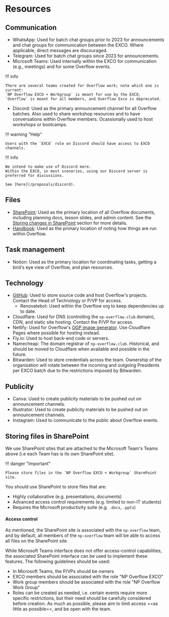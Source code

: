 # Resources

## Communication

- WhatsApp: Used for batch chat groups prior to 2023 for announcements and chat groups for communication between the EXCO. Where applicable, direct messages are discouraged.
- Telegram: Used for batch chat groups since 2023 for announcements.
- Microsoft Teams: Used internally within the EXCO for communication (e.g., meetings) and for some Overflow events.

!!! info

    There are several teams created for Overflow work; note which one is current:
    `NP Overflow EXCO + Workgroup` is meant for use by the EXCO, `Overflow` is meant for all members, and Overflow Exco is deprecated.

- Discord: Used as the primary announcement channel for all Overflow batches. Also used to share workshop resources and to have conversations within Overflow members. Ocassionally used to host workshops or bootcamps.

!!! warning "Help"

    Users with the `EXCO` role on Discord should have access to EXCO channels.

!!! info

    We intend to make use of Discord more.
    Within the EXCO, in most scenarios, using our Discord server is preferred for discussions.

    See [here](/proposals/discord).

## Files

- [SharePoint](https://connectnpedu.sharepoint.com/:f:/r/sites/np-overflow/Shared%20Documents/General?csf=1&web=1&e=gxYuNE): Used as the primary location of all Overflow documents, including planning docs, lesson slides, and admin content. See the [Storing changes in SharePoint](#storing-files-in-sharepoint) section for more details.
- [Handbook](https://handbook.np-overflow.club): Used as the primary location of noting how things are run within Overflow.

## Task management

- Notion: Used as the primary location for coordinating tasks, getting a bird's eye view of Overflow, and plan resources.

## Technology

- [GitHub](https://github.com/np-overflow): Used to store source code and host Overflow's projects. Contact the Head of Technology or P/VP for access.
  - Renovatebot: Used within the Overflow org to keep dependencies up to date.
- Cloudflare: Used for DNS (controlling the `np-overflow.club` domain), CDN, and static site hosting. Contact the P/VP for access.
- Netlify: Used for Overflow's [OGP image generator](https://github.com/np-overflow/og). Use Cloudflare Pages where possible for hosting instead.
- Fly.io: Used to host back-end code or servers.
- Namecheap: The domain registrar of `np-overflow.club`. Historical, and should be moved to Cloudflare when available and possible in the future.
- Bitwarden: Used to store credentials across the team. Ownership of the organisation will rotate between the incoming and outgoing Presidents per EXCO batch due to the restrictions imposed by Bitwarden.

## Publicity

- Canva: Used to create publicity materials to be pushed out on announcement channels.
- Illustrator: Used to create publicity materials to be pushed out on announcement channels.
- Instagram: Used to communicate to the public about Overflow events.

## Storing files in SharePoint

We use SharePoint sites that are attached to the Microsoft Team's Teams above (i.e each Team has is its own SharePoint site).

!!! danger "Important"

    Please store files in the `NP Overflow EXCO + Workgroup` SharePoint site.

You should use SharePoint to store files that are:

- Highly collaborative (e.g. presentations, documents)
- Advanced access control requirements (e.g. limited to non-IT students)
- Requires the Microsoft productivity suite (e.g. `.docx`, `.pptx`)

#### Access control

As mentioned, the SharePoint site is associated with the `np-overflow` team, and by default, all members of the `np-overflow` team will be able to access all files on the SharePoint site.

While Microsoft Teams interface does not offer access-control capabilities, the associated SharePoint interface can be used to implement these features. The following guidelines should be used:

- In Microsoft Teams, the P/VPs should be owners
- EXCO members should be associated with the role "NP Overflow EXCO"
- Work group members should be associated with the role "NP Overflow Work Group"
- Roles can be created as needed, i.e. certain events require more specific restrictions, but their need should be carefully considered before creation. As much as possible, please aim to limit access ==as little as possible==, and be open with the team.
